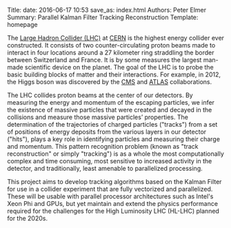 Title: 
date: 2016-06-17 10:53
save_as: index.html
Authors: Peter Elmer
Summary: Parallel Kalman Filter Tracking Reconstruction
Template: homepage


The [Large Hadron Collider (LHC)](http://home.cern/topics/large-hadron-collider) at [CERN](http://home.cern/) is the highest energy
collider ever constructed. It consists of two counter-circulating
proton beams made to interact in four locations around a 27 kilometer
ring straddling the border between Switzerland and France. It is
by some measures the largest man-made scientific device on the
planet. The goal of the LHC is to probe the basic building blocks
of matter and their interactions. For example, in 2012, the Higgs boson 
was discovered by the [CMS](http://cms.web.cern.ch) and 
[ATLAS](http://home.cern/about/experiments/atlas) collaborations. 

The LHC collides proton beams at the center of our detectors.
By measuring the energy and momentum of the escaping particles, we
infer the existence of massive particles that were created and
decayed in the collisions and measure those massive particles’
properties. The determination of the trajectories of charged particles 
("tracks") from a set of positions of energy deposits from the various layers 
in our detector ("hits"), plays a key role in identifying particles and 
measuring their charge and momentum. This pattern recognition problem
(known as "track reconstruction" or simply "tracking") is as a whole the 
most computationally complex and time consuming, most sensitive to increased 
activity in the detector, and traditionally, least amenable to parallelized 
processing.

This project aims to develop tracking algorithms based on the Kalman Filter 
for use in a collider experiment that are fully vectorized and parallelized.
These will be usable with parallel processor architectures such as Intel's 
Xeon Phi and GPUs, but yet maintain and extend the physics performance 
required for the challenges for the High Luminosity LHC (HL-LHC) planned
for the 2020s.

